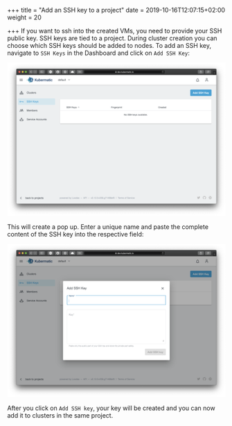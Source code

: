 +++
title = "Add an SSH key to a project"
date = 2019-10-16T12:07:15+02:00
weight = 20

+++
If you want to ssh into the created VMs, you need to provide your SSH public key. SSH keys are tied to a project. During cluster creation you can choose which SSH keys should be added to nodes. To add an SSH key, navigate to `SSH Keys` in the Dashboard and click on `Add SSH Key`:

![Add SSH key in the top right corner](02-add-ssh-key-overview.png)

This will create a pop up. Enter a unique name and paste the complete content of the SSH key into the respective field:

![Dialog to add an SSH key](02-add-ssh-key-dialog.png)

After you click on `Add SSH key`, your key will be created and you can now add it to clusters in the same project.
